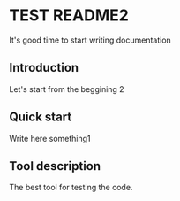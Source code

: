 # TEST README2
 It's good time to start writing documentation

## Introduction
Let's start from the beggining
2
## Quick start
Write here something1

## Tool description
The best tool for testing the code.
